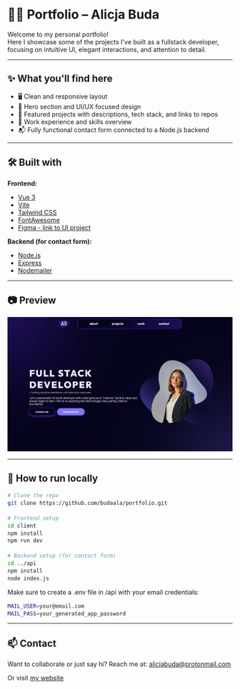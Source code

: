 # 🧑‍💻 Portfolio – Alicja Buda

Welcome to my personal portfolio!  
Here I showcase some of the projects I've built as a fullstack developer, focusing on intuitive UI, elegant interactions, and attention to detail.

---

## ✨ What you'll find here

- 🖥️ Clean and responsive layout
- 💜 Hero section and UI/UX focused design
- 📁 Featured projects with descriptions, tech stack, and links to repos
- 🧠 Work experience and skills overview
- 📬 Fully functional contact form connected to a Node.js backend

---

## 🛠️ Built with

**Frontend:**
- [Vue 3](https://vuejs.org/)
- [Vite](https://vitejs.dev/)
- [Tailwind CSS](https://tailwindcss.com/)
- [FontAwesome](https://fontawesome.com/)
- [Figma - link to UI project](https://www.figma.com/design/bWoUKF9Mneg7hQslHOWiGg/Portfolio?node-id=0-1&t=Qsod6beWKuzTh4TK-1)

**Backend (for contact form):**
- [Node.js](https://nodejs.org/)
- [Express](https://expressjs.com/)
- [Nodemailer](https://nodemailer.com/)

---

## 📷 Preview

![Portfolio Screenshot](./screenshot.png)

---

## 🚀 How to run locally

```bash
# Clone the repo
git clone https://github.com/budaala/portfolio.git

# Frontend setup
cd client
npm install
npm run dev

# Backend setup (for contact form)
cd ../api
npm install
node index.js
```
Make sure to create a .env file in /api with your email credentials:
```bash
MAIL_USER=your@email.com
MAIL_PASS=your_generated_app_password
```

---

## 📫 Contact

Want to collaborate or just say hi?
Reach me at: alicjabuda@protonmail.com

Or visit [my website]()
